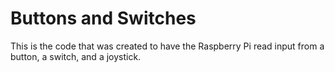 # Buttons and Switches

This is the code that was created to have the Raspberry Pi read input from a button, a switch, and a joystick.